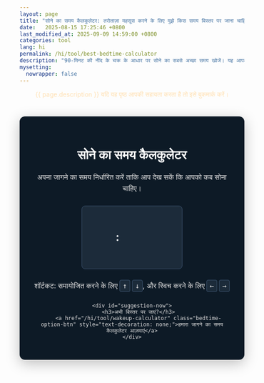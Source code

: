 ```yaml
---
layout: page
title: "सोने का समय कैलकुलेटर: तरोताज़ा महसूस करने के लिए मुझे किस समय बिस्तर पर जाना चाहिए?"
date:   2025-08-15 17:25:46 +0800
last_modified_at: 2025-09-09 14:59:00 +0800
categories: tool
lang: hi
permalink: /hi/tool/best-bedtime-calculator
description: "90-मिनट की नींद के चक्र के आधार पर सोने का सबसे अच्छा समय खोजें। यह आपको तरोताज़ा और ऊर्जावान महसूस करते हुए जागने में मदद कर सकता है।"
mysetting:
  nowrapper: false
---
```



<p style="text-align:center;color:#FFE0B2">{{ page.description }} यदि यह पृष्ठ आपकी सहायता करता है तो इसे बुकमार्क करें।</p>
<style>
    #sleep-calculator-container {
        font-family: -apple-system, BlinkMacSystemFont, "Segoe UI", Roboto, Helvetica, Arial, sans-serif;
        max-width: 500px;
        margin: 40px auto;
        padding: 30px;
        border-radius: 12px;
        box-shadow: 0 8px 30px rgba(0,0,0,0.25);
        background: #0d1a26;
        color: #e0e0e0;
        text-align: center;
    }
    #sleep-calculator-container h1 {
        color: #ffffff;
        font-weight: 600;
        margin-bottom: 20px;
    }
    #sleep-calculator-container p {
        color: #e0e0e0;
        font-size: 16px;
        line-height: 1.6;
        margin-bottom: 25px;
    }
    #controls {
        display: flex;
        justify-content: center;
        align-items: center;
        gap: 15px;
        margin-bottom: 25px;
    }
    .custom-time-picker {
        display: flex;
        align-items: center;
        gap: 5px;
        padding: 10px;
        border-radius: 8px;
        background-color: #1c2b3a;
        border: 1px solid #3a506b;
        height: 120px;
    }
    .time-picker-separator {
        font-size: 24px;
        font-weight: bold;
        color: #ffffff;
    }
    .time-scroller {
        height: 100%;
        width: 60px;
        overflow: hidden;
        position: relative;
        cursor: ns-resize;
    }
    .scroller-list {
        text-align: center;
        position: absolute;
        top: 0;
        left: 0;
        width: 100%;
        transition: transform 0.15s ease-out;
    }
    .scroller-item {
        height: 40px;
        line-height: 40px;
        font-size: 18px;
        color: #8492a6;
        transition: all 0.2s;
    }
    .scroller-item.active {
        color: #00c7b4;
        font-weight: 600;
        font-size: 22px;
    }
    .scroller-overlay {
        position: absolute;
        top: 0;
        left: 0;
        width: 100%;
        height: 100%;
        background: linear-gradient(to bottom, #1c2b3a 0%, rgba(28,43,58,0) 40%, rgba(28,43,58,0) 60%, #1c2b3a 100%);
        pointer-events: none;
    }
    .scroller-selection {
        position: absolute;
        top: 50%;
        left: 0;
        width: 100%;
        height: 40px;
        transform: translateY(-50%);
        border-top: 1px solid #00c7b4;
        border-bottom: 1px solid #00c7b4;
        pointer-events: none;
    }
    .keyboard-hint {
        font-size: 14px;
        color: #8492a6;
        margin-top: 15px;
        text-align: center;
    }
    .keyboard-hint kbd {
        background-color: #1c2b3a;
        color: #e0e0e0;
        padding: 3px 6px;
        border-radius: 4px;
        font-family: monospace;
        border: 1px solid #3a506b;
    }
    #results-container {
        margin-top: 20px;
    }
    #results-title {
        font-size: 18px;
        font-weight: 500;
        color: #ffffff;
        margin-bottom: 15px;
    }
    #bedtime-options {
        display: flex;
        flex-wrap: wrap;
        justify-content: center;
        gap: 12px;
    }
    .bedtime {
        background-color: #00c7b4;
        color: #0d1a26;
        padding: 6px 12px;
        border-radius: 20px;
        font-size: 16px;
        font-weight: 600;
        display: flex;
        flex-direction: column;
        align-items: center;
        min-width: 100px;
    }
    .duration-annotation {
        font-size: 12px;
        color: #1c2b3a;
        margin-top: 2px;
        font-weight: 500;
    }
    #suggestion-now {
        margin-top: 10px;
        padding: 20px;
        border-radius: 8px;
    }
    #suggestion-now h3 {
        color: #00c7b4;
        font-weight: 600;
        margin-bottom: 20px;
        font-size: 18px;
    }
    #suggestion-now p {
        font-size: 15px;
        margin-bottom: 15px;
    }
    .btn {
        background-color: #00c7b4;
        color: #0d1a26;
        border: none;
        padding: 12px 24px;
        border-radius: 25px;
        font-size: 16px;
        font-weight: 600;
        cursor: pointer;
        transition: background-color 0.2s;
        margin-top: 15px;
        display: inline-block;
    }
    .btn:hover {
        background-color: #00a896;
    }

    .bedtime-option-btn {
        background-color: #1c2b3a;
        color: #00c7b4;
        border: 1px solid #00c7b4;
        padding: 10px 15px;
        border-radius: 20px;
        font-size: 14px;
        font-weight: 600;
        cursor: pointer;
        transition: all 0.2s;
    }
    .bedtime-option-btn:hover, .bedtime-option-btn.active {
        background-color: #00c7b4;
        color: #0d1a26;
    }
    
</style>

<div id="sleep-calculator-container">
    <h1>सोने का समय कैलकुलेटर</h1>
    <p>अपना जागने का समय निर्धारित करें ताकि आप देख सकें कि आपको कब सोना चाहिए।</p>
    <div id="controls">
        <div class="custom-time-picker">
            <div class="time-scroller" id="hour-scroller"></div>
            <span class="time-picker-separator">:</span>
            <div class="time-scroller" id="minute-scroller"></div>
            <div class="time-scroller" id="ampm-scroller"></div>
        </div>
    </div>
    <p class="keyboard-hint">शॉर्टकट: समायोजित करने के लिए <kbd>↑</kbd> <kbd>↓</kbd>, और स्विच करने के लिए <kbd>←</kbd> <kbd>→</kbd></p>
    <div id="results-container" style="display: none;">
        <h3 id="results-title"><span id="wake-up-time"></span> पर तरोताज़ा जागने के लिए, इनमें से किसी एक समय पर सो जाने का प्रयास करें: <small style="font-weight: normal;">(इसमें सोने के लिए 15 मिनट और 90 मिनट के नींद चक्र शामिल हैं)</small></h3>
        <div id="bedtime-options"></div>
        <div style="background-color: #1c2b3a; border-left: 5px solid #00c7b4; padding: 15px; margin: 20px 0 0 0; border-radius: 4px; color: #e0e0e0; font-size: 15px; text-align: left;">
          <p style="margin: 0 0 10px 0; font-weight: bold;"><span style="color: #ff6b6b;">❤</span> ब्रिटिश हार्ट फाउंडेशन की सलाह: <a href="https://www.bhf.org.uk/informationsupport/heart-matters-magazine/news/behind-the-headlines/sleep-time-and-heart-disease" target="_blank" style="color: #8492a6; text-decoration: none; font-size: 12px;">(और पढ़ें)</a></p>
          <ul style="margin: 0; padding-left: 0; list-style-type: none;">
            <li style="margin-bottom: 10px; padding-left: 20px; position: relative;">
              <span style="position: absolute; left: 0; color: #00c7b4;">✔</span>
              स्वस्थ हृदय के लिए <strong>रात 10 बजे से 11 बजे</strong> के बीच सोएं।
            </li>
            <li style="padding-left: 20px; position: relative;">
              <span style="position: absolute; left: 0; color: #00c7b4;">✔</span>
              अधिकांश वयस्कों को प्रति रात <strong>7 से 9 घंटे</strong> की नींद का लक्ष्य रखना चाहिए।
            </li>
          </ul>
        </div>
    </div>
    
    <div id="suggestion-now">
        <h3>अभी बिस्तर पर जाएं?</h3>
        <a href="/hi/tool/wakeup-calculator" class="bedtime-option-btn" style="text-decoration: none;">हमारा जागने का समय कैलकुलेटर आज़माएं</a>
    </div>
</div>

<script>
    function formatTime(date) {
        let hours = date.getHours();
        let minutes = date.getMinutes();
        const ampm = hours >= 12 ? 'PM' : 'AM';
        hours = hours % 12;
        hours = hours ? hours : 12; // घंटा '0' '12' होना चाहिए
        minutes = minutes < 10 ? '0' + minutes : minutes;
        if (ampm === 'PM') {
            return hours + ':' + minutes + ' अपराह्न';
        } else {
            return hours + ':' + minutes + ' पूर्वाह्न';
        }
    }

    function createScroller(containerId, items, prevScrollerId, nextScrollerId) {
        const container = document.getElementById(containerId);
        const list = document.createElement('div');
        list.className = 'scroller-list';
        
        const paddingItems = 1;
        for(let i=0; i<paddingItems; i++) {
            const el = document.createElement('div');
            el.className = 'scroller-item';
            list.appendChild(el);
        }

        items.forEach(item => {
            const el = document.createElement('div');
            el.className = 'scroller-item';
            el.textContent = item;
            list.appendChild(el);
        });

        for(let i=0; i<paddingItems; i++) {
            const el = document.createElement('div');
            el.className = 'scroller-item';
            list.appendChild(el);
        }

        container.appendChild(list);
        const overlay = document.createElement('div');
        overlay.className = 'scroller-overlay';
        container.appendChild(overlay);
        const selection = document.createElement('div');
        selection.className = 'scroller-selection';
        container.appendChild(selection);

        const itemHeight = 40;
        let currentIndex = 0;
        let realTranslateY = 0;

        function updateActive() {
            const listItems = list.children;
            for(let i=0; i<listItems.length; i++) {
                listItems[i].classList.remove('active');
            }
            listItems[currentIndex + paddingItems].classList.add('active');
            realTranslateY = -currentIndex * itemHeight;
            list.style.transition = 'transform 0.15s ease-out';
            list.style.transform = `translateY(${realTranslateY}px)`;
            calculateBedtimes();
        }

        let wheelingTimeout;
        container.addEventListener('wheel', e => {
            e.preventDefault();
            
            list.style.transition = 'none';
            realTranslateY -= e.deltaY * 0.5; // संवेदनशीलता समायोजित करें

            const maxTranslateY = 0;
            const minTranslateY = -(items.length - 1) * itemHeight;
            realTranslateY = Math.max(minTranslateY, Math.min(maxTranslateY, realTranslateY));

            list.style.transform = `translateY(${realTranslateY}px)`;

            clearTimeout(wheelingTimeout);
            wheelingTimeout = setTimeout(() => {
                list.style.transition = 'transform 0.15s ease-out';
                currentIndex = Math.round(-realTranslateY / itemHeight);
                currentIndex = Math.max(0, Math.min(items.length - 1, currentIndex));
                updateActive();
            }, 150);
        });

        let isDragging = false;
        let startY;
        let startTranslateY;

        container.addEventListener('touchstart', e => {
            e.preventDefault();
            isDragging = true;
            startY = e.touches[0].clientY;
            startTranslateY = realTranslateY;
            list.style.transition = 'none';
        }, { passive: false });

        container.addEventListener('touchmove', e => {
            if (!isDragging) return;
            e.preventDefault();
            const deltaY = e.touches[0].clientY - startY;
            realTranslateY = startTranslateY + deltaY;
            
            const maxTranslateY = 0;
            const minTranslateY = -(items.length - 1) * itemHeight;
            realTranslateY = Math.max(minTranslateY, Math.min(maxTranslateY, realTranslateY));

            list.style.transform = `translateY(${realTranslateY}px)`;
        }, { passive: false });

        container.addEventListener('touchend', e => {
            if (!isDragging) return;
            isDragging = false;
            list.style.transition = 'transform 0.15s ease-out';
            
            const currentTransform = list.style.transform;
            const currentTranslateY = currentTransform ? parseFloat(currentTransform.replace('translateY(', '').replace('px)', '')) : 0;

            currentIndex = Math.round(-currentTranslateY / itemHeight);
            currentIndex = Math.max(0, Math.min(items.length - 1, currentIndex));
            updateActive();
        });

        // कीबोर्ड और क्लिक समर्थन
        container.tabIndex = 0; // फ़ोकस करने योग्य बनाएं
        container.style.outline = 'none'; // डिफ़ॉल्ट आउटलाइन हटाएं

        container.addEventListener('focus', () => {
            selection.style.borderColor = '#ffc107'; // फ़ोकस होने पर हाइलाइट करें
        });
        container.addEventListener('blur', () => {
            selection.style.borderColor = '#00c7b4'; // ब्लर होने पर वापस लाएं
        });

        container.addEventListener('keydown', e => {
            if (e.key === 'ArrowUp') {
                e.preventDefault();
                currentIndex = Math.max(0, currentIndex - 1);
                updateActive();
            } else if (e.key === 'ArrowDown') {
                e.preventDefault();
                currentIndex = Math.min(items.length - 1, currentIndex + 1);
                updateActive();
            } else if (e.key === 'ArrowLeft') {
                e.preventDefault();
                if (prevScrollerId) document.getElementById(prevScrollerId).focus();
            } else if (e.key === 'ArrowRight') {
                e.preventDefault();
                if (nextScrollerId) document.getElementById(nextScrollerId).focus();
            }
        });

        if (containerId === 'ampm-scroller') {
            container.addEventListener('click', () => {
                currentIndex = (currentIndex + 1) % items.length;
                updateActive();
            });
        }

        function setValue(value) {
            const index = items.indexOf(value);
            if (index !== -1) {
                currentIndex = index;
                updateActive();
            }
        }
        
        function getValue() {
            return items[currentIndex];
        }

        return { setValue, getValue, updateActive };
    }

    const hours = Array.from({length: 12}, (_, i) => i + 1);
    const minutes = Array.from({length: 60}, (_, i) => i.toString().padStart(2, '0'));
    const ampm = ['AM', 'PM'];

    const hourScroller = createScroller('hour-scroller', hours, 'ampm-scroller', 'minute-scroller');
    const minuteScroller = createScroller('minute-scroller', minutes, 'hour-scroller', 'ampm-scroller');
    const ampmScroller = createScroller('ampm-scroller', ampm, 'minute-scroller', 'hour-scroller');

    function calculateBedtimes() {
        let hour = parseInt(hourScroller.getValue(), 10);
        let minute = parseInt(minuteScroller.getValue(), 10);
        const ampmVal = ampmScroller.getValue();

        if (isNaN(hour) || isNaN(minute)) {
            return;
        }
        
        if (ampmVal === 'PM' && hour < 12) {
            hour += 12;
        }
        if (ampmVal === 'AM' && hour === 12) {
            hour = 0;
        }

        const wakeUpDate = new Date();
        wakeUpDate.setHours(hour, minute, 0, 0);

        const resultsContainer = document.getElementById('results-container');
        const resultsTitle = document.getElementById('results-title');
        const bedtimeOptionsContainer = document.getElementById('bedtime-options');

        if (!resultsContainer || !resultsTitle || !bedtimeOptionsContainer) return;

        document.getElementById('wake-up-time').textContent = formatTime(wakeUpDate);
        resultsContainer.style.display = 'block';

        bedtimeOptionsContainer.innerHTML = '';

        const sleepOnsetMinutes = 15;
        const sleepCycleMinutes = 90;
        const numberOfCycles = 6;
        const bedtimes = [];

        let bedtime = new Date(wakeUpDate.getTime());

        for (let i = 0; i < numberOfCycles; i++) {
            bedtime.setMinutes(bedtime.getMinutes() - sleepCycleMinutes);
            let finalBedtime = new Date(bedtime.getTime());
            finalBedtime.setMinutes(finalBedtime.getMinutes() - sleepOnsetMinutes);
            
            const cycles = i + 1;
            const durationHours = Math.floor((cycles * sleepCycleMinutes) / 60);
            const durationMinutes = (cycles * sleepCycleMinutes) % 60;
            let durationText = `${durationHours}घं`;
            if (durationMinutes > 0) {
                durationText += ` ${durationMinutes}मि`;
            }

            bedtimes.push({time: finalBedtime, duration: durationText});
        }

        bedtimes.sort((a, b) => a.time - b.time);

        bedtimes.forEach(bt => {
            const bedtimeElement = document.createElement('div');
            bedtimeElement.className = 'bedtime';
            
            const timeSpan = document.createElement('span');
            timeSpan.textContent = formatTime(bt.time);
            
            const durationSpan = document.createElement('span');
            durationSpan.className = 'duration-annotation';
            durationSpan.textContent = `(${bt.duration} नींद)`;

            bedtimeElement.appendChild(timeSpan);
            bedtimeElement.appendChild(durationSpan);
            bedtimeOptionsContainer.appendChild(bedtimeElement);
        });
    }

    

    function setInitialTime() {
        const now = new Date();
        now.setHours(now.getHours() + 9);
        now.setMinutes(now.getMinutes() + 30);

        let initialHour = now.getHours();
        const initialMinute = now.getMinutes();
        const initialAmpm = initialHour >= 12 ? 'PM' : 'AM';

        initialHour = initialHour % 12;
        initialHour = initialHour ? initialHour : 12;

        hourScroller.setValue(initialHour);
        minuteScroller.setValue(initialMinute.toString().padStart(2, '0'));
        ampmScroller.setValue(initialAmpm);

        document.getElementById('hour-scroller').focus();
    }

    setInitialTime();
</script>